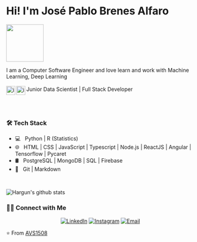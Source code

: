 # Hi! I'm José Pablo Brenes Alfaro&nbsp;

<img src="https://images.squarespace-cdn.com/content/v1/5c9ef2f2e8ba44f99ae7edcf/1556552864323-JS95SBH7Q97MEY45NUM8/ke17ZwdGBToddI8pDm48kFQQgP34qnCpeHaeAOzTt7pZw-zPPgdn4jUwVcJE1ZvWQUxwkmyExglNqGp0IvTJZamWLI2zvYWH8K3-s_4yszcp2ryTI0HqTOaaUohrI8PIvwpK0aFuhG0GtLLHqvbV4raqY38tdDiF-KTEvoUH9G4/AskBot_gif.gif" style="width: 100px;">

<p>
    I am a Computer Software Engineer and love learn and work with Machine Learning, Deep Learning <br><br>
    Junior Data Scientist  
    <img align="left" alt="img1" width="24px" src="https://image.flaticon.com/icons/png/512/2103/2103626.png" /> | Full Stack Developer <img align="left" alt="img2" width="24px" src="https://img.icons8.com/cotton/2x/source-code--v3.png" />
</p>
<br>
<br>

<h3>🛠 Tech Stack</h3>

- 💻 &nbsp; Python | R (Statistics) 
- 🌐 &nbsp; HTML | CSS | JavaScript | Typescript | Node.js | ReactJS | Angular | Tensorflow | Pycaret
- 🛢 &nbsp; PostgreSQL | MongoDB | SQL | Firebase
- 🔧 &nbsp; Git | Markdown 

<br>


![Hargun's github stats](https://github-readme-stats.vercel.app/api?username=PabloBrenesA97&show_icons=true&hide_border=true)

<h3> 🤝🏻 Connect with Me </h3>

<p align="center">
<a href="https://www.linkedin.com/in/pablo1997/"><img alt="LinkedIn" src="https://img.shields.io/badge/LinkedIn-Aditya%20Vikram%20Singh-blue?style=flat-square&logo=linkedin"></a>
<a href="https://www.instagram.com/pablobrenesa/"><img alt="Instagram" src="https://img.shields.io/badge/Instagram-adityavs__-blue?style=flat-square&logo=instagram"></a>
<a href="mailto:josepablobrenesalfaro@gmail.com"><img alt="Email" src="https://img.shields.io/badge/Email-avsingh@umass.edu-blue?style=flat-square&logo=gmail"></a>
</p>

⭐️ From [AVS1508](https://github.com/PabloBrenesA97)